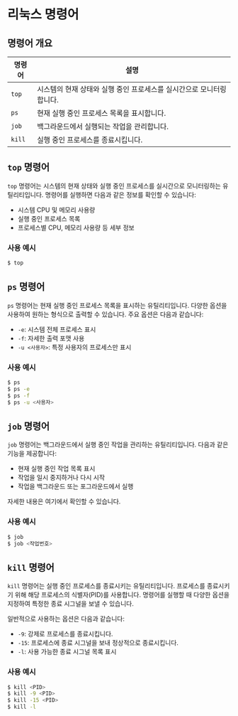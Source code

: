 # 리눅스 명령어

## 명령어 개요

| 명령어 | 설명 |
|--------|------|
| `top` | 시스템의 현재 상태와 실행 중인 프로세스를 실시간으로 모니터링합니다. |
| `ps` | 현재 실행 중인 프로세스 목록을 표시합니다. |
| `job` | 백그라운드에서 실행되는 작업을 관리합니다. |
| `kill` | 실행 중인 프로세스를 종료시킵니다. |

## `top` 명령어

`top` 명령어는 시스템의 현재 상태와 실행 중인 프로세스를 실시간으로 모니터링하는 유틸리티입니다. 명령어를 실행하면 다음과 같은 정보를 확인할 수 있습니다:

- 시스템 CPU 및 메모리 사용량
- 실행 중인 프로세스 목록
- 프로세스별 CPU, 메모리 사용량 등 세부 정보

### 사용 예시

```bash
$ top
```

## `ps` 명령어

`ps` 명령어는 현재 실행 중인 프로세스 목록을 표시하는 유틸리티입니다. 다양한 옵션을 사용하여 원하는 형식으로 출력할 수 있습니다. 주요 옵션은 다음과 같습니다:

- `-e`: 시스템 전체 프로세스 표시
- `-f`: 자세한 출력 포맷 사용
- `-u <사용자>`: 특정 사용자의 프로세스만 표시

### 사용 예시

```bash
$ ps
$ ps -e
$ ps -f
$ ps -u <사용자>
```

## `job` 명령어

`job` 명령어는 백그라운드에서 실행 중인 작업을 관리하는 유틸리티입니다. 다음과 같은 기능을 제공합니다:

- 현재 실행 중인 작업 목록 표시
- 작업을 일시 중지하거나 다시 시작
- 작업을 백그라운드 또는 포그라운드에서 실행

자세한 내용은 여기에서 확인할 수 있습니다.

### 사용 예시

```bash
$ job
$ job <작업번호>
```

## `kill` 명령어

`kill` 명령어는 실행 중인 프로세스를 종료시키는 유틸리티입니다. 프로세스를 종료시키기 위해 해당 프로세스의 식별자(PID)를 사용합니다. 명령어를 실행할 때 다양한 옵션을 지정하여 특정한 종료 시그널을 보낼 수 있습니다.

일반적으로 사용하는 옵션은 다음과 같습니다:

- `-9`: 강제로 프로세스를 종료시킵니다.
- `-15`: 프로세스에 종료 시그널을 보내 정상적으로 종료시킵니다.
- `-l`: 사용 가능한 종료 시그널 목록 표시

### 사용 예시

```bash
$ kill <PID>
$ kill -9 <PID>
$ kill -15 <PID>
$ kill -l
```
